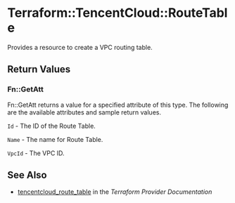 # Terraform::TencentCloud::RouteTable

Provides a resource to create a VPC routing table.

## Return Values

### Fn::GetAtt

Fn::GetAtt returns a value for a specified attribute of this type. The following are the available attributes and sample return values.

`Id` - The ID of the Route Table.

`Name` - The name for Route Table.

`VpcId` - The VPC ID.

## See Also

* [tencentcloud_route_table](https://www.terraform.io/docs/providers/tencentcloud/r/route_table.html) in the _Terraform Provider Documentation_